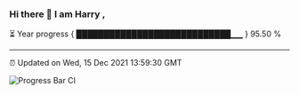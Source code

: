 ### Hi there 👋 I am Harry , 

⏳ Year progress { ████████████████████████████▁▁ } 95.50 %

---

⏰ Updated on Wed, 15 Dec 2021 13:59:30 GMT

![Progress Bar CI](https://github.com/duykhang68/duykhang68/workflows/Progress%20Bar%20CI/badge.svg)
